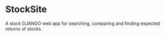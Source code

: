 # StockSite
A stock DJANGO web app for searching, comparing and finding expected returns of stocks.
